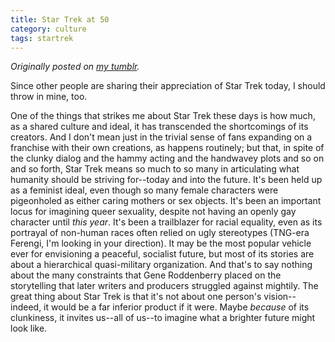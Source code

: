 ```yaml
---
title: Star Trek at 50
category: culture
tags: startrek
---
```


*Originally posted on [my tumblr](https://isaacsmith.tumblr.com/post/150135416529/since-other-people-are-sharing-their-appreciation).*

Since other people are sharing their appreciation of Star Trek today, I should throw in mine, too.

One of the things that strikes me about Star Trek these days is how much, as a shared culture and ideal, it has transcended the shortcomings of its creators. And I don't mean just in the trivial sense of fans expanding on a franchise with their own creations, as happens routinely; but that, in spite of the clunky dialog and the hammy acting and the handwavey plots and so on and so forth, Star Trek means so much to so many in articulating what humanity should be striving for--today and into the future. It's been held up as a feminist ideal, even though so many female characters were pigeonholed as either caring mothers or sex objects. It's been an important locus for imagining queer sexuality, despite not having an openly gay character until *this year*. It's been a trailblazer for racial equality, even as its portrayal of non-human races often relied on ugly stereotypes (TNG-era Ferengi, I'm looking in your direction). It may be the most popular vehicle ever for envisioning a peaceful, socialist future, but most of its stories are about a hierarchical quasi-military organization. And that's to say nothing about the many constraints that Gene Roddenberry placed on the storytelling that later writers and producers struggled against mightily. The great thing about Star Trek is that it's not about one person's vision--indeed, it would be a far inferior product if it were. Maybe *because* of its clunkiness, it invites us--all of us--to imagine what a brighter future might look like.

